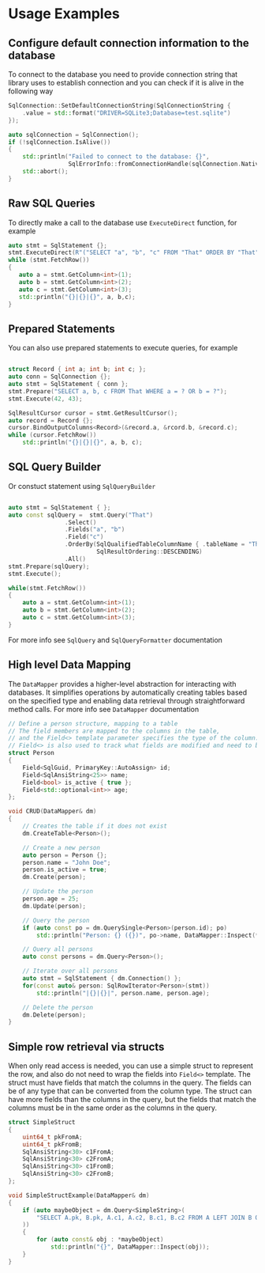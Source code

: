 # Usage Examples

## Configure default connection information to the database

To connect to the database you need to provide connection string that library uses to establish connection and you can check if it is alive in the following way
```cpp
SqlConnection::SetDefaultConnectionString(SqlConnectionString { 
    .value = std::format("DRIVER=SQLite3;Database=test.sqlite")
});

auto sqlConnection = SqlConnection();
if (!sqlConnection.IsAlive())
{
    std::println("Failed to connect to the database: {}",
                 SqlErrorInfo::fromConnectionHandle(sqlConnection.NativeHandle()));
    std::abort();
}
```

## Raw SQL Queries

To directly make a call to the database use `ExecuteDirect` function, for example
```cpp
auto stmt = SqlStatement {};
stmt.ExecuteDirect(R"("SELECT "a", "b", "c" FROM "That" ORDER BY "That"."b" DESC)"));
while (stmt.FetchRow())
{
   auto a = stmt.GetColumn<int>(1);
   auto b = stmt.GetColumn<int>(2);
   auto c = stmt.GetColumn<int>(3);
   std::println("{}|{}|{}", a, b,c);
}
```

## Prepared Statements

You can also use prepared statements to execute queries, for example
```cpp

struct Record { int a; int b; int c; };
auto conn = SqlConnection {};
auto stmt = SqlStatement { conn };
stmt.Prepare("SELECT a, b, c FROM That WHERE a = ? OR b = ?");
stmt.Execute(42, 43);

SqlResultCursor cursor = stmt.GetResultCursor();
auto record = Record {};
cursor.BindOutputColumns<Record>(&record.a, &rcord.b, &record.c);
while (cursor.FetchRow())
    std::println("{}|{}|{}", a, b, c);
```

## SQL Query Builder

Or constuct statement using `SqlQueryBuilder`
```cpp

auto stmt = SqlStatement { };
auto const sqlQuery =  stmt.Query("That")
                .Select()
                .Fields("a", "b")
                .Field("c")
                .OrderBy(SqlQualifiedTableColumnName { .tableName = "That", .columnName = "b" },
                         SqlResultOrdering::DESCENDING)
                .All()
stmt.Prepare(sqlQuery);
stmt.Execute();

while(stmt.FetchRow())
{
    auto a = stmt.GetColumn<int>(1);
    auto b = stmt.GetColumn<int>(2);
    auto c = stmt.GetColumn<int>(3);
}


```

For more info see `SqlQuery` and `SqlQueryFormatter` documentation

## High level Data Mapping

The `DataMapper` provides a higher-level abstraction for interacting with databases. It simplifies operations by automatically creating tables based on the specified type and enabling data retrieval through straightforward method calls.
For more info see `DataMapper` documentation
```cpp
// Define a person structure, mapping to a table
// The field members are mapped to the columns in the table,
// and the Field<> template parameter specifies the type of the column.
// Field<> is also used to track what fields are modified and need to be updated.
struct Person
{
    Field<SqlGuid, PrimaryKey::AutoAssign> id;
    Field<SqlAnsiString<25>> name;
    Field<bool> is_active { true };
    Field<std::optional<int>> age;
};

void CRUD(DataMapper& dm)
{
    // Creates the table if it does not exist
    dm.CreateTable<Person>();

    // Create a new person
    auto person = Person {};
    person.name = "John Doe";
    person.is_active = true;
    dm.Create(person);

    // Update the person
    person.age = 25;
    dm.Update(person);

    // Query the person
    if (auto const po = dm.QuerySingle<Person>(person.id); po)
        std::println("Person: {} ({})", po->name, DataMapper::Inspect(*po));

    // Query all persons
    auto const persons = dm.Query<Person>(); 

    // Iterate over all persons 
    auto stmt = SqlStatement { dm.Connection() };
    for(const auto& person: SqlRowIterator<Person>(stmt))
        std::println("|{}|{}|", person.name, person.age);

    // Delete the person
    dm.Delete(person);
}
```

## Simple row retrieval via structs

When only read access is needed, you can use a simple struct to represent the row,
and also do not need to wrap the fields into `Field<>` template.
The struct must have fields that match the columns in the query. The fields can be of any type that can be converted from the column type. The struct can have more fields than the columns in the query, but the fields that match the columns must be in the same order as the columns in the query.

```cpp
struct SimpleStruct
{
    uint64_t pkFromA;
    uint64_t pkFromB;
    SqlAnsiString<30> c1FromA;
    SqlAnsiString<30> c2FromA;
    SqlAnsiString<30> c1FromB;
    SqlAnsiString<30> c2FromB;
};

void SimpleStructExample(DataMapper& dm)
{
    if (auto maybeObject = dm.Query<SimpleString>(
        "SELECT A.pk, B.pk, A.c1, A.c2, B.c1, B.c2 FROM A LEFT JOIN B ON A.pk = B.pk"); maybeObject)
    ))
    {
        for (auto const& obj : *maybeObject)
            std::println("{}", DataMapper::Inspect(obj));
    }
}
```
